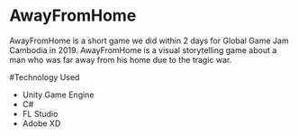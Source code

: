 # AwayFromHome

AwayFromHome is a short game we did within 2 days for Global Game Jam Cambodia in 2019. AwayFromHome is a visual storytelling game about a man who was far away from his home due to the tragic war. 

#Technology Used

- Unity Game Engine
- C#
- FL Studio
- Adobe XD
